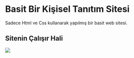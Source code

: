 
<h1>Basit Bir Kişisel Tanıtım Sitesi</h1>

<p>Sadece Html ve Css kullanarak yapılmış bir basit  web sitesi.</p>

<h2>Sitenin Çalışır Hali</h2>

![](gif.gif)
